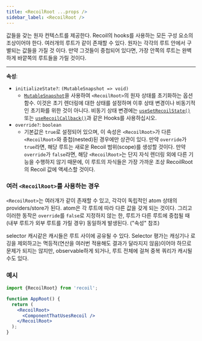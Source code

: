 ```yaml
---
title: <RecoilRoot ...props />
sidebar_label: <RecoilRoot />
---
```


값들을 갖는 원자 컨텍스트를 제공한다. Recoil의 hooks를 사용하는 모든 구성 요소의 조상이어야 한다. 여러개의 루트가 같이 존재할 수 있다. 원자는 각각의 루트 안에서 구별되는 값들을 가질 것 이다. 만약 그것들이 중첩되어 있다면, 가장 안쪽의 루트는 완벽하게 바깥쪽의 루트들을 가릴 것이다.

---

**속성**:

- `initializeState?`: `(MutableSnapshot => void)`
  - [`MutableSnapshot`](/docs/api-reference/core/Snapshot#transforming-snapshots)을 사용하여 `<RecoilRoot>`의 원자 상태를 초기화하는 옵션 함수. 이것은 초기 렌더링에 대한 상태를 설정하며 이후 상태 변경이나 비동기적인 초기화를 위한 것이 아니다. 비동기 상태 변경에는 [`useSetRecoilState()`](/docs/api-reference/core/useSetRecoilState) 또는 [`useRecoilCallback()`](/docs/api-reference/core/useRecoilCallback)과 같은 Hooks를 사용하십시오.
- `override?`: `boolean`
  - 기본값은 `true`로 설정되어 있으며, 이 속성은 `<RecoilRoot>`가 다른 `<RecoilRoot>`와 중첩(nested)된 경우에만 상관이 있다. 만약 `override`가 `true`라면, 해당 루트는 새로운 Recoil 범위(scope)를 생성할 것이다. 만약 `override`가 `false`라면, 해당 `<RecoilRoot>`는 단지 자식 렌더링 외에 다른 기능을 수행하지 않기 때문에, 이 루트의 자식들은 가장 가까운 조상 RecoilRoot의 Recoil 값에 액세스할 것이다.

### 여러 `<RecoilRoot>`를 사용하는 경우

`<RecoilRoot>`는 여러개가 같이 존재할 수 있고, 각각이 독립적인 atom 상태의 providers/store가 된다. atom은 각 루트에 따라 다른 값을 갖게 되는 것이다. 그리고 이러한 동작은 `override`를 `false`로 지정하지 않는 한, 루트가 다른 루트에 중첩될 때 (내부 루트가 외부 루트를 가릴 경우) 동일하게 발생된다. ("속성" 참조)

selector 캐시같은 캐시들은 루트 사이에 공유될 수 있다. Selector 평가는 캐싱기나 로깅을 제외하고는 멱등적(연산을 여러번 적용해도 결과가 달라지지 않음)이어야 하므로 문제가 되지는 않지만, observable하게 되거나, 루트 전체에 걸쳐 중복 쿼리가 캐시될 수도 있다.

### 예시

```jsx
import {RecoilRoot} from 'recoil';

function AppRoot() {
  return (
    <RecoilRoot>
      <ComponentThatUsesRecoil />
    </RecoilRoot>
  );
}
```
